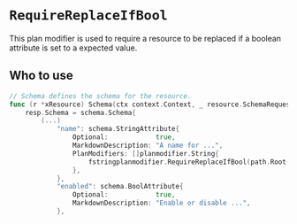 # `RequireReplaceIfBool`

This plan modifier is used to require a resource to be replaced if a boolean attribute is set to a expected value.

## Who to use

```go
// Schema defines the schema for the resource.
func (r *xResource) Schema(ctx context.Context, _ resource.SchemaRequest, resp *resource.SchemaResponse) {
    resp.Schema = schema.Schema{
        (...)
            "name": schema.StringAttribute{
                Optional:            true,
                MarkdownDescription: "A name for ...",
                PlanModifiers: []planmodifier.String{
                    fstringplanmodifier.RequireReplaceIfBool(path.Root("enabled"), true)
                },
            },
            "enabled": schema.BoolAttribute{
                Optional:            true,
                MarkdownDescription: "Enable or disable ...",
            },
```
